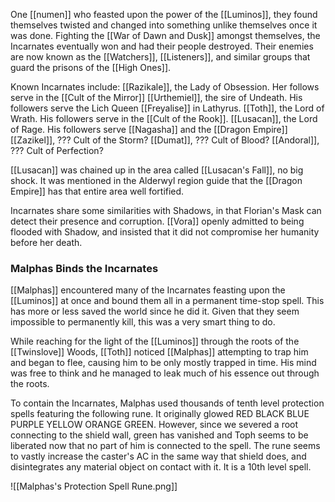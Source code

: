 One [[numen]] who feasted upon the power of the [[Luminos]], they found themselves twisted and changed into something unlike themselves once it was done. Fighting the [[War of Dawn and Dusk]] amongst themselves, the Incarnates eventually won and had their people destroyed. Their enemies are now known as the [[Watchers]], [[Listeners]], and similar groups that guard the prisons of the [[High Ones]]. 

Known Incarnates include:
[[Razikale]], the Lady of Obsession. Her follows serve in the [[Cult of the Mirror]]
[[Urthemiel]], the sire of Undeath. His followers serve the Lich Queen [[Freyalise]] in Lathyrus.
[[Toth]], the Lord of Wrath. His followers serve in the [[Cult of the Rook]].
[[Lusacan]], the Lord of Rage. His followers serve [[Nagasha]] and the [[Dragon Empire]]
[[Zazikel]], ??? Cult of the Storm?
[[Dumat]], ??? Cult of Blood?
[[Andoral]], ??? Cult of Perfection?

[[Lusacan]] was chained up in the area called [[Lusacan's Fall]], no big shock. It was mentioned in the Alderwyl region guide that the [[Dragon Empire]] has that entire area well fortified. 

Incarnates share some similarities with Shadows, in that Florian's Mask can detect their presence and corruption. [[Vora]] openly admitted to being flooded with Shadow, and insisted that it did not compromise her humanity before her death. 


### Malphas Binds the Incarnates
[[Malphas]] encountered many of the Incarnates feasting upon the [[Luminos]] at once and bound them all in a permanent time-stop spell. This has more or less saved the world since he did it. Given that they seem impossible to permanently kill, this was a very smart thing to do.

While reaching for the light of the [[Luminos]] through the roots of the [[Twinslove]] Woods, [[Toth]] noticed [[Malphas]] attempting to trap him and began to flee, causing him to be only mostly trapped in time. His mind was free to think and he managed to leak much of his essence out through the roots.

To contain the Incarnates, Malphas used thousands of tenth level protection spells featuring the following rune. It originally glowed RED BLACK BLUE PURPLE YELLOW ORANGE GREEN. However, since we severed a root connecting to the shield wall, green has vanished and Toph seems to be liberated now that no part of him is connected to the spell. The rune seems to vastly increase the caster's AC in the same way that shield does, and disintegrates any material object on contact with it. It is a 10th level spell.

![[Malphas's Protection Spell Rune.png]]